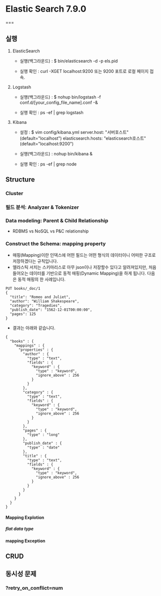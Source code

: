 # Elastic Search 7.9.0

===

## 실행

1. ElasticSearch

   - 실행(백그라운드) : $ bin/elasticsearch -d -p els.pid

   - 실행 확인 : curl -XGET localhost:9200 또는 9200 포트로 로컬 페이지 접속.

2. Logstash

   - 실행(백그라운드) : $ nohup bin/logstash -f conf.d/[your_config_file_name].conf -&

   - 실행 확인 : ps -ef | grep logstash

3. Kibana

   - 설정 : $ vim config/kibana.yml
     server.host: "서버호스트" (default="localhost")
     elasticsearch.hosts: "elasticsearch호스트" (default="localhost:9200")

   - 실행(백그라운드) : nohup bin/kibana &

   - 실행 확인 : ps -ef | grep node

## Structure

### Cluster

### 필드 분석: Analyzer & Tokenizer

### Data modeling: Parent & Child Relationship

- RDBMS vs NoSQL vs P&C relationship

### Construct the Schema: mapping property

- 매핑(Mapping)이란 인덱스에 어떤 필드는 어떤 형식의 데이터이니 어떠한 구조로 저장하겠다는 규칙입니다.
- 엘라스틱 서치는 스키마리스로 아무 json이나 저장할수 있다고 알려져있지만, 처음 들어오는 데이터를 기반으로 동적 매핑(Dynamic Mapping)을 하게 됩니다. 다음은 동적 매핑의 한 사례입니다.

```
PUT books/_doc/1
{
  "title": "Romeo and Juliet",
  "author": "William Shakespeare",
  "category": "Tragedies",
  "publish_date": "1562-12-01T00:00:00",
  "pages": 125
}
```

- 결과는 아래와 같습니다.

```
{
  "books" : {
    "mappings" : {
      "properties" : {
        "author" : {
          "type" : "text",
          "fields" : {
            "keyword" : {
              "type" : "keyword",
              "ignore_above" : 256
            }
          }
        },
        "category" : {
          "type" : "text",
          "fields" : {
            "keyword" : {
              "type" : "keyword",
              "ignore_above" : 256
            }
          }
        },
        "pages" : {
          "type" : "long"
        },
        "publish_date" : {
          "type" : "date"
        },
        "title" : {
          "type" : "text",
          "fields" : {
            "keyword" : {
              "type" : "keyword",
              "ignore_above" : 256
            }
          }
        }
      }
    }
  }
}
```

#### Mapping Explotion

##### flat data type

#### mapping Exception

## CRUD

## 동시성 문제

### ?retry_on_conflict=num

##
